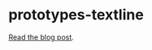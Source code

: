 prototypes-textline
===================

[Read the blog post](http://westonthayer.com/blog/_site/2014/10/08/introducing-textline/).